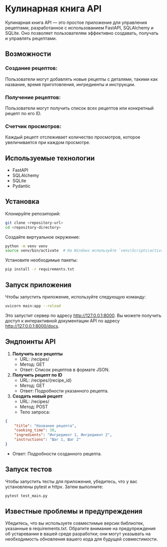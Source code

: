 # **Кулинарная книга API**

Кулинарная книга API — это простое приложение для управления рецептами, разработанное с использованием FastAPI, SQLAlchemy и SQLite. Оно позволяет пользователям эффективно создавать, получать и управлять рецептами.
## Возможности
### Создание рецептов: 
Пользователи могут добавлять новые рецепты с деталями, такими как название, время приготовления, ингредиенты и инструкции.
### Получение рецептов: 
Пользователи могут получить список всех рецептов или конкретный рецепт по его ID.
### Счетчик просмотров: 
Каждый рецепт отслеживает количество просмотров, которое увеличивается при каждом просмотре.
## Используемые технологии
- FastAPI
- SQLAlchemy
- SQLite
- Pydantic
## Установка
Клонируйте репозиторий:
```bash
git clone <repository-url>
cd <repository-directory>
```
Создайте виртуальное окружение:
```bash
python -m venv venv
source venv/bin/activate  # На Windows используйте `venv\Scripts\activate`
```
Установите необходимые пакеты:
```bash
pip install -r requirements.txt
```
## Запуск приложения
Чтобы запустить приложение, используйте следующую команду:
```bash
uvicorn main:app --reload
```
Это запустит сервер по адресу http://127.0.0.1:8000. Вы можете получить доступ к интерактивной документации API по адресу http://127.0.0.1:8000/docs.
## Эндпоинты API
1. **Получить все рецепты**
   - URL: /recipes/
   - Метод: GET
   - Ответ: Список рецептов в формате JSON.
2. **Получить рецепт по ID**
   - URL: /recipes/{recipe_id}
   - Метод: GET
   - Ответ: Подробности указанного рецепта.
3. **Создать новый рецепт**
   - URL: /recipes/
   - Метод: POST
   - Тело запроса:
```json
{
    "title": "Название рецепта",
    "cooking_time": 30,
    "ingredients": "Ингредиент 1, Ингредиент 2",
    "instructions": "Шаг 1, Шаг 2"
}
```
   - Ответ: Подробности созданного рецепта.
## Запуск тестов
Чтобы запустить тесты для приложения, убедитесь, что у вас установлены pytest и httpx. Затем выполните:
```bash
pytest test_main.py
```
## Известные проблемы и предупреждения
Убедитесь, что вы используете совместимые версии библиотек, указанные в requirements.txt.
Обратите внимание на предупреждения об устаревании в вашей среде разработки; они могут указывать на необходимость обновления вашего кода для будущей совместимости.
